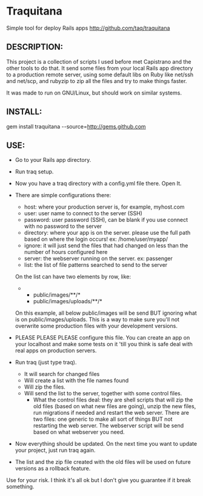 # Traquitana

Simple tool for deploy Rails apps
http://github.com/taq/traquitana

## DESCRIPTION:

This project is a collection of scripts I used before met Capistrano and the other tools to do that.
It send some files from your local Rails app directory to a production remote server, using some
default libs on Ruby like net/ssh and net/scp, and rubyzip to zip all the files and try to make
things faster.

It was made to run on GNU/Linux, but should work on similar systems. 

## INSTALL:

gem install traquitana --source=http://gems.github.com

## USE:

- Go to your Rails app directory.
- Run traq setup.
- Now you have a traq directory with a config.yml file there. Open It.
- There are simple configurations there:
	- host: where your production server is, for example, myhost.com
	- user: user name to connect to the server (SSH)
	- password: user password (SSH), can be blank if you use connect with no password to the server
	- directory: where your app is on the server. please use the full path based on where the login occurs! ex: /home/user/myapp/
	- ignore: it will just send the files that had changed on less than the number of hours configured here
	- server: the webserver running on the server. ex: passenger
	- list: the list of file patterns searched to send to the server

	On the list can have two elements by row, like:

	- - public/images/**/*
	  - public/images/uploads/**/*

	On this example, all below public/images will be send BUT ignoring what is on public/images/uploads. This is a way to
	make sure you'll not overwrite some production files with your development versions.

- PLEASE PLEASE PLEASE configure this file. You can create an app on your localhost and 
  make some tests on it 'till you think is safe deal with real apps on production servers.
- Run traq (just type traq). 
	- It will search for changed files
	- Will create a list with the file names found
	- Will zíp the files.
	- Will send the list to the server, together with some control files.
		- What the control files deal: they are shell scripts that will zip the old files (based on what new files are going),
		unzip the new files, run migrations if needed and restart the web server. There are two files: one generic to make all
		sort of things BUT not restarting the web server. The webserver script will be send based on what webserver you need.
- Now everything should be updated. On the next time you want to update your project, just run traq again.

* The list and the zip file created with the old files will be used on future versions as a rollback feature.	

Use for your risk. I think it's all ok but I don't give you guarantee if it break something.
